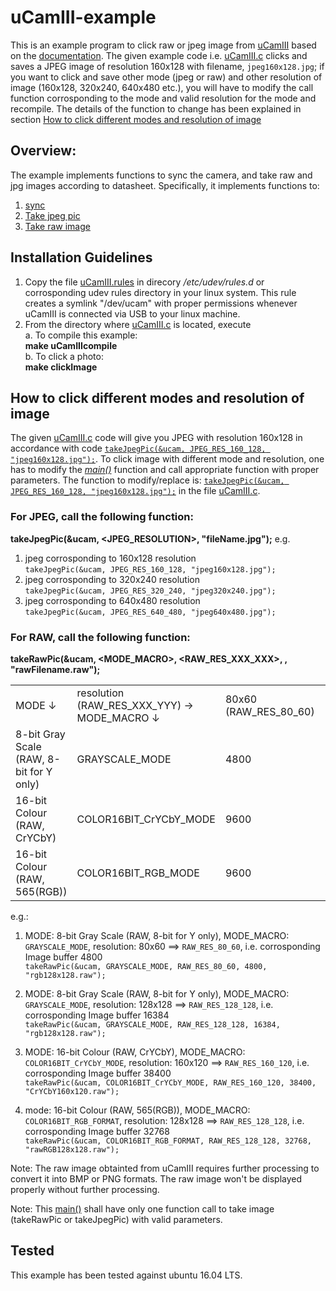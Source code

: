 # uCamIII-example
This is an example program to click raw or jpeg image from [uCamIII](https://4dsystems.com.au/ucam-iii) based on the [documentation](https://github.com/nsstc-uae/uCamIII-example/blob/main/uCAM-III_datasheet_R_1_0-1100457.pdf). The given example code i.e. [uCamIII.c](https://github.com/nsstc-uae/uCamIII-example/blob/main/uCamIII.c) clicks and saves a JPEG image of resolution 160x128 with filename, `jpeg160x128.jpg`; if you want to click and save other mode (jpeg or raw) and other resolution of image (160x128, 320x240, 640x480 etc.), you will have to modify the  call function corrosponding to the mode and valid resolution for the mode and recompile.   The details of the function to change has been explained in section [How to click different modes and resolution of image](https://github.com/nsstc-uae/uCamIII-example#how-to-click-different-modes-and-resolution-of-image)

## Overview:
The example implements functions to sync the camera, and take raw and jpg images according to datasheet. Specifically, it implements functions to:
1. [sync](https://github.com/nsstc-uae/uCamIII-example/blob/main/uCamIII.c#L95)  
2. [Take jpeg pic](https://github.com/nsstc-uae/uCamIII-example/blob/main/uCamIII.c#L147) 
3. [Take raw image](https://github.com/nsstc-uae/uCamIII-example/blob/main/uCamIII.c#L255) 

## Installation Guidelines 
1. Copy the file [uCamIII.rules](https://github.com/nsstc-uae/uCamIII-example/blob/main/uCamIII.rules) in direcory */etc/udev/rules.d* or corrosponding udev rules directory in your linux system. This rule creates a symlink "/dev/ucam" with proper permissions whenever uCamIII is connected via USB to your linux machine.  
2. From the directory where [uCamIII.c](https://github.com/nsstc-uae/uCamIII-example/blob/main/uCamIII.c) is located, execute  
a. To compile this example:   
        <b>make uCamIIIcompile</b>  
b. To click a photo:  
        <b>make clickImage</b>  
  
## How to click different modes and resolution of image
The given [uCamIII.c](https://github.com/nsstc-uae/uCamIII-example/blob/main/uCamIII.c) code will give you JPEG with resolution 160x128 in accordance with code [`takeJpegPic(&ucam, JPEG_RES_160_128, "jpeg160x128.jpg");`](https://github.com/nsstc-uae/uCamIII-example/blob/main/uCamIII.c#L42). To click image with different mode and resolution, one has to modify the [*main()*](https://github.com/nsstc-uae/uCamIII-example/blob/main/uCamIII.c#L17) function and call appropriate function with proper parameters. The function to modify/replace is: [`takeJpegPic(&ucam, JPEG_RES_160_128, "jpeg160x128.jpg");`](https://github.com/nsstc-uae/uCamIII-example/blob/main/uCamIII.c#L42) in the file [uCamIII.c](https://github.com/nsstc-uae/uCamIII-example/blob/main/uCamIII.c).  

### For JPEG, call the following function:  
**takeJpegPic(&ucam, <JPEG_RESOLUTION>, "fileName.jpg");**
e.g.   
1. jpeg corrosponding to 160x128 resolution  
`takeJpegPic(&ucam, JPEG_RES_160_128, "jpeg160x128.jpg");`   
2. jpeg corrosponding to 320x240 resolution  
`takeJpegPic(&ucam, JPEG_RES_320_240, "jpeg320x240.jpg");`   
3. jpeg corrosponding to 640x480 resolution   
`takeJpegPic(&ucam, JPEG_RES_640_480, "jpeg640x480.jpg");`    

### For RAW, call the following function:    
**takeRawPic(&ucam, <MODE_MACRO>, <RAW_RES_XXX_XXX>, <BUFFER SIZE CORROSPONDING TO MODE_MACRO AND RAW_RES_XXX_YYY>, "rawFilename.raw");**

<table>
	<tbody>
		<tr>
			<td> MODE ↓ </td>
			<td> resolution (RAW_RES_XXX_YYY) →  MODE_MACRO ↓ </td>			
			<td>80x60 (RAW_RES_80_60)</td>
			<td>160x120 (RAW_RES_160_120)</td>
			<td>128x128 (RAW_RES_128_128) </td>
			<td>128x96 (RAW_RES_128_90)</td>
		</tr>
		<tr>
			<td> 8-bit Gray Scale (RAW, 8-bit for Y only) </td>
			<td> GRAYSCALE_MODE </td>
			<td>4800</td>
			<td>19200</td>
			<td>16384</td>
			<td>12288</td>
		</tr>
		<tr>
			<td> 16-bit Colour (RAW, CrYCbY) </td>
			<td>  COLOR16BIT_CrYCbY_MODE  </td>
			<td>9600</td>
			<td>38400</td>
			<td>32768</td>
			<td>24576</td>
		</tr>
		<tr>
			<td> 16-bit Colour (RAW, 565(RGB)) </td>
			<td> COLOR16BIT_RGB_MODE  </td>			
			<td>9600</td>
			<td>38400</td>
			<td>32768</td>
			<td>24576</td>
		</tr>
	</tbody>
</table>

e.g.: 
1. MODE: 8-bit Gray Scale (RAW, 8-bit for Y only), MODE_MACRO: `GRAYSCALE_MODE`, resolution: 80x60 ==> `RAW_RES_80_60`, i.e. corrosponding Image buffer 4800   
`takeRawPic(&ucam, GRAYSCALE_MODE, RAW_RES_80_60, 4800, "rgb128x128.raw");`  

2. MODE: 8-bit Gray Scale (RAW, 8-bit for Y only), MODE_MACRO: `GRAYSCALE_MODE`, resolution: 128x128 ==> `RAW_RES_128_128`, i.e. corrosponding Image buffer 16384   
`takeRawPic(&ucam, GRAYSCALE_MODE, RAW_RES_128_128, 16384, "rgb128x128.raw");`       

3. MODE: 16-bit Colour (RAW, CrYCbY), MODE_MACRO: `COLOR16BIT_CrYCbY_MODE`, resolution: 160x120 ==> `RAW_RES_160_120`, i.e. corrosponding Image buffer 38400   
`takeRawPic(&ucam, COLOR16BIT_CrYCbY_MODE, RAW_RES_160_120, 38400, "CrYCbY160x120.raw");`  

4. mode: 16-bit Colour (RAW, 565(RGB)), MODE_MACRO: `COLOR16BIT_RGB_FORMAT`, resolution: 128x128 ==> `RAW_RES_128_128`, i.e. corrosponding Image buffer 32768    
`takeRawPic(&ucam, COLOR16BIT_RGB_FORMAT, RAW_RES_128_128, 32768, "rawRGB128x128.raw");` 

Note: The raw image obtainted from uCamIII requires further processing to convert it into BMP or PNG formats. The raw image won't be displayed properly without further processing.

Note: This [main()](https://github.com/nsstc-uae/uCamIII-example/blob/main/uCamIII.c#L17) shall have only one function call to take image (takeRawPic or takeJpegPic) with valid parameters. 

## Tested
This example has been tested against ubuntu 16.04 LTS.
